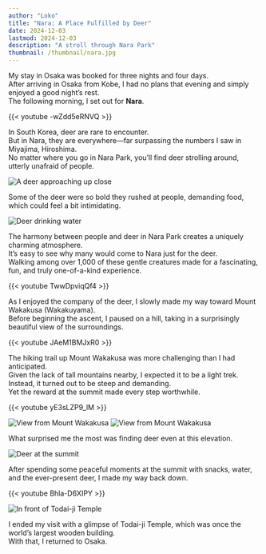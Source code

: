 ```yaml
---
author: "Loko"
title: "Nara: A Place Fulfilled by Deer"
date: 2024-12-03
lastmod: 2024-12-03
description: "A stroll through Nara Park"
thumbnail: /thumbnail/nara.jpg
---
```


My stay in Osaka was booked for three nights and four days.  
After arriving in Osaka from Kobe, I had no plans that evening and simply enjoyed a good night’s rest.  
The following morning, I set out for **Nara**.

{{< youtube -wZdd5eRNVQ >}}

In South Korea, deer are rare to encounter.  
But in Nara, they are everywhere—far surpassing the numbers I saw in Miyajima, Hiroshima.  
No matter where you go in Nara Park, you’ll find deer strolling around, utterly unafraid of people.

<img class="hover-zoom" src="/jr-travel/nara-1.jpg" alt="A deer approaching up close">

Some of the deer were so bold they rushed at people, demanding food, which could feel a bit intimidating.

<img class="hover-zoom" src="/jr-travel/nara-2.jpg" alt="Deer drinking water">

The harmony between people and deer in Nara Park creates a uniquely charming atmosphere.  
It’s easy to see why many would come to Nara just for the deer.  
Walking among over 1,000 of these gentle creatures made for a fascinating, fun, and truly one-of-a-kind experience.

{{< youtube TwwDpviqQf4 >}}

As I enjoyed the company of the deer, I slowly made my way toward Mount Wakakusa (Wakakuyama).  
Before beginning the ascent, I paused on a hill, taking in a surprisingly beautiful view of the surroundings.

{{< youtube JAeM1BMJxR0 >}}

The hiking trail up Mount Wakakusa was more challenging than I had anticipated.  
Given the lack of tall mountains nearby, I expected it to be a light trek.  
Instead, it turned out to be steep and demanding.  
Yet the reward at the summit made every step worthwhile.

{{< youtube yE3sLZP9_lM >}}

<img class="hover-zoom" src="/jr-travel/nara-3.jpg" alt="View from Mount Wakakusa">

<img class="hover-zoom" src="/jr-travel/nara-4.jpg" alt="View from Mount Wakakusa">

What surprised me the most was finding deer even at this elevation.

<img class="hover-zoom" src="/jr-travel/nara-5.jpg" alt="Deer at the summit">

After spending some peaceful moments at the summit with snacks, water, and the ever-present deer, I made my way back down.

{{< youtube Bhla-D6XIPY >}}

<img class="hover-zoom" src="/jr-travel/nara-6.jpg" alt="In front of Todai-ji Temple">

I ended my visit with a glimpse of Todai-ji Temple, which was once the world’s largest wooden building.  
With that, I returned to Osaka.
